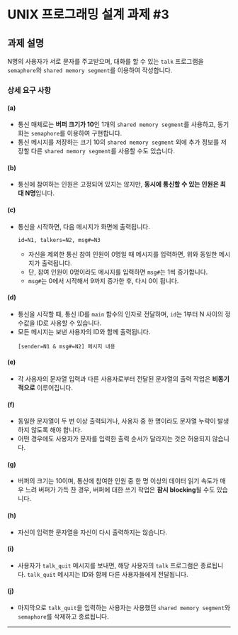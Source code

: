 # UNIX 프로그래밍 설계 과제 #3

## 과제 설명

N명의 사용자가 서로 문자를 주고받으며, 대화를 할 수 있는 `talk` 프로그램을 `semaphore`와 `shared memory segment`를 이용하여 작성합니다.

### 상세 요구 사항

#### (a)
- 통신 매체로는 **버퍼 크기가 10**인 1개의 `shared memory segment`를 사용하고, 동기화는 `semaphore`를 이용하여 구현합니다.
- 통신 메시지를 저장하는 크기 10의 `shared memory segment` 외에 추가 정보를 저장할 다른 `shared memory segment`를 사용할 수도 있습니다.

#### (b)
- 통신에 참여하는 인원은 고정되어 있지는 않지만, **동시에 통신할 수 있는 인원은 최대 N명**입니다.

#### (c)
- 통신을 시작하면, 다음 메시지가 화면에 출력됩니다.
  ```
  id=N1, talkers=N2, msg#=N3
  ```
  - 자신을 제외한 통신 참여 인원이 0명일 때 메시지를 입력하면, 위와 동일한 메시지가 출력됩니다.
  - 단, 참여 인원이 0명이라도 메시지를 입력하면 `msg#`는 1씩 증가합니다.
  - `msg#`는 0에서 시작해서 9까지 증가한 후, 다시 0이 됩니다.

#### (d)
- 통신을 시작할 때, 통신 ID를 `main` 함수의 인자로 전달하며, `id`는 1부터 N 사이의 정수값을 ID로 사용할 수 있습니다.
- 모든 메시지는 보낸 사용자의 ID와 함께 출력됩니다.
  ```
  [sender=N1 & msg#=N2] 메시지 내용
  ```

#### (e)
- 각 사용자의 문자열 입력과 다른 사용자로부터 전달된 문자열의 출력 작업은 **비동기적으로** 이루어집니다.

#### (f)
- 동일한 문자열이 두 번 이상 출력되거나, 사용자 중 한 명이라도 문자열 누락이 발생하지 않도록 해야 합니다.
- 어떤 경우에도 사용자가 문자를 입력한 출력 순서가 달라지는 것은 허용되지 않습니다.

#### (g)
- 버퍼의 크기는 10이며, 통신에 참여한 인원 중 한 명 이상의 데이터 읽기 속도가 매우 느려 버퍼가 가득 찬 경우, 버퍼에 대한 쓰기 작업은 **잠시 blocking**될 수도 있습니다.

#### (h)
- 자신이 입력한 문자열을 자신이 다시 출력하지는 않습니다.

#### (i)
- 사용자가 `talk_quit` 메시지를 보내면, 해당 사용자의 `talk` 프로그램은 종료됩니다. `talk_quit` 메시지는 ID와 함께 다른 사용자들에게 전달됩니다.

#### (j)
- 마지막으로 `talk_quit`을 입력하는 사용자는 사용했던 `shared memory segment`와 `semaphore`를 삭제하고 종료됩니다.

---

